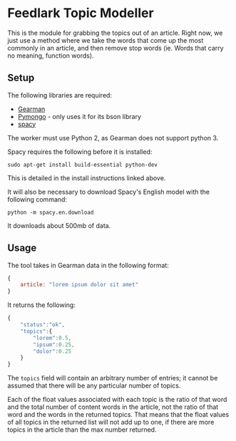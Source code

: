 Feedlark Topic Modeller
=======================

This is the module for grabbing the topics out of an article. Right now, we just use a method where we take the words that come up the most commonly in an article, and then remove stop words (ie. Words that carry no meaning, function words).

Setup
-----

The following libraries are required:

- [Gearman](https://pypi.python.org/pypi/gearman)
- [Pymongo](http://api.mongodb.org/python/current/installation.html) - only uses it for its bson library
- [spacy](http://spacy.io/#install)

The worker must use Python 2, as Gearman does not support python 3.

Spacy requires the following before it is installed:

`sudo apt-get install build-essential python-dev` 

This is detailed in the install instructions linked above.

It will also be necessary to download Spacy's English model with the following command:

`python -m spacy.en.download`

It downloads about 500mb of data.

Usage
-----

The tool takes in Gearman data in the following format:

```js
{
    article: "lorem ipsum dolor sit amet"
}
```

It returns the following:

```js
{
    "status":"ok",
    "topics":{
        "lorem":0.5,
        "ipsum":0.25,
        "dolor":0.25
    }
}
```

The `topics` field will contain an arbitrary number of entries; it cannot be assumed that there will be any particular number of topics.

Each of the float values associated with each topic is the ratio of that word and the total number of content words in the article, not the ratio of that word and the words in the returned topics. That means that the float values of all topics in the returned list will not add up to one, if there are more topics in the article than the max number returned.
